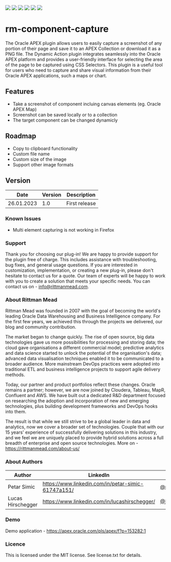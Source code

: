![](https://cdn.rawgit.com/Dani3lSun/apex-github-badges/b7e95341/badges/apex-plugin-badge.svg) ![](https://img.shields.io/badge/Plug--In%20Type-Dynamic%20Action-red) ![](https://img.shields.io/badge/APEX-20.*-brightgreen) ![](https://img.shields.io/badge/APEX-21.*-brightgreen) ![](https://img.shields.io/badge/APEX-22.*-brightgreen) ![](https://cdn.rawgit.com/Dani3lSun/apex-github-badges/7919f913/badges/apex-love-badge.svg)
# rm-component-capture
The Oracle APEX plugin allows users to easily capture a screenshot of any portion of their page and save it to an APEX Collection or download it as a PNG file. The Dynamic Action plugin integrates seamlessly into the Oracle APEX platform and provides a user-friendly interface for selecting the area of the page to be captured using CSS Selectors. This plugin is a useful tool for users who need to capture and share visual information from their Oracle APEX applications, such a maps or chart. 

## Features
* Take a screenshot of component incluing canvas elements (eg. Oracle APEX Map)
* Screenshot can be saved locally or to a collection
* The target component can be changed dynamicly

## Roadmap
* Copy to clipboard functionality
* Custom file name
* Custom size of the image
* Support other image formats

## Version
Date | Version | Description |
-------|-------|---------|
26.01.2023 |1.0| First release |

### Known Issues
* Multi element capturing is not working in Firefox

### Support 
Thank you for choosing our plug-in! We are happy to provide support for the plugin free of charge. This includes assistance with troubleshooting, bug fixes, and general usage questions. If you are interested in customization, implementation, or creating a new plug-in, please don't hesitate to contact us for a quote. Our team of experts will be happy to work with you to create a solution that meets your specific needs. You can contact us on - info@rittmanmead.com.

### About Rittman Mead
Rittman Mead was founded in 2007 with the goal of becoming the world's leading Oracle Data Warehousing and Business Intelligence company. For the first few years, we achieved this through the projects we delivered, our blog and community contribution.

The market began to change quickly. The rise of open source, big data technologies gave us more possibilities for processing and storing data; the cloud gave organisations a different commercial model; predictive analytics and data science started to unlock the potential of the organisation's data; advanced data visualisation techniques enabled it to be communicated to a broader audience. More mainstream DevOps practices were adopted into traditional ETL and business intelligence projects to support agile delivery methods.

Today, our partner and product portfolios reflect these changes. Oracle remains a partner; however, we are now joined by Cloudera, Tableau, MapR, Confluent and AWS. We have built out a dedicated R&D department focused on researching the adoption and incorporation of new and emerging technologies, plus building development frameworks and DevOps hooks into them.

The result is that while we still strive to be a global leader in data and analytics, now we cover a broader set of technologies. Couple that with our 15 years' experience of successfully delivering solutions in this industry, and we feel we are uniquely placed to provide hybrid solutions across a full breadth of enterprise and open source technologies. 
More on - https://rittmanmead.com/about-us/

### About Authors
Author | LinkedIn | Twitter | E-mail
-------|-------|---------|-------
Petar Simic | https://www.linkedin.com/in/petar-simic-61747a151/ | [@petarsimic7](https://twitter.com/PetarSimic7) | petar.simic@rittmanmead.com
Lucas Hirschegger | https://www.linkedin.com/in/lucashirschegger/ | [@Lucas_Hir](https://twitter.com/Lucas_Hir) | lucas.hirschegger@rittmanmead.com

### Demo
Demo application - https://apex.oracle.com/pls/apex/f?p=153282:1

### Licence 
This is licensed under the MIT license. See license.txt for details.
